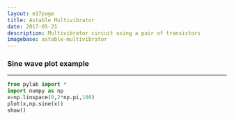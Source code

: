```yaml
---
layout: e17page
title: Astable Multivibrator
date: 2017-05-21
description: Multivibrator circuit using a pair of transistors
imagebase: astable-multivibrator
---
```



### Sine wave plot example
--------------------------

```python
from pylab import *
import numpy as np
x=np.linspace(0,2*np.pi,100)
plot(x,np.sine(x))
show()
```


